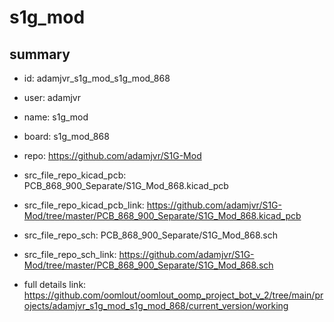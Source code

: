 # s1g_mod
 
## summary 
* id: adamjvr_s1g_mod_s1g_mod_868
* user: adamjvr
* name: s1g_mod
* board: s1g_mod_868
* repo: https://github.com/adamjvr/S1G-Mod
* src_file_repo_kicad_pcb: PCB_868_900_Separate/S1G_Mod_868.kicad_pcb
* src_file_repo_kicad_pcb_link: https://github.com/adamjvr/S1G-Mod/tree/master/PCB_868_900_Separate/S1G_Mod_868.kicad_pcb


* src_file_repo_sch: PCB_868_900_Separate/S1G_Mod_868.sch
* src_file_repo_sch_link: https://github.com/adamjvr/S1G-Mod/tree/master/PCB_868_900_Separate/S1G_Mod_868.sch
* full details link: https://github.com/oomlout/oomlout_oomp_project_bot_v_2/tree/main/projects/adamjvr_s1g_mod_s1g_mod_868/current_version/working  






